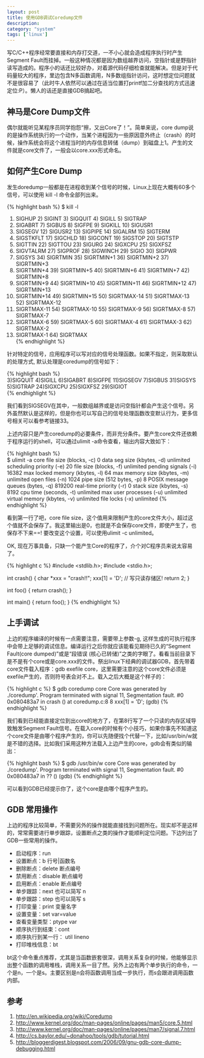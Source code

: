 ```yaml
---
layout: post
title: 使用GDB调试Coredump文件
description: 
category: "system"
tags: ['linux']
---
```


写C/C++程序经常要直接和内存打交道，一不小心就会造成程序执行时产生Segment Fault而挂掉。一般这种情况都是因为数组越界访问，空指针或是野指针读写造成的。程序小的话还比较好办，对着源代码仔细检查就能解决。但是对于代码量较大的程序，里边包含N多函数调用，N多数组指针访问，这时想定位问题就不是很容易了（此时牛人依然可以通过在适当位置打printf加二分查找的方式迅速定位:P）。懒人的话还是直接GDB搞起吧。

## 神马是Core Dump文件

偶尔就能听见某程序员同学抱怨“擦，又出Core了！”。简单来说，core dump说的是操作系统执行的一个动作，当某个进程因为一些原因意外终止（crash）的时候，操作系统会将这个进程当时的内存信息转储（dump）到磁盘上1。产生的文件就是core文件了，一般会以core.xxx形式命名。 

## 如何产生Core Dump

发生doredump一般都是在进程收到某个信号的时候，Linux上现在大概有60多个信号，可以使用 kill -l 命令全部列出来。 
    
    
{% highlight bash %} 
$ kill -l
  1) SIGHUP   2) SIGINT   3) SIGQUIT  4) SIGILL   5) SIGTRAP
  6) SIGABRT     7) SIGBUS   8) SIGFPE   9) SIGKILL 10) SIGUSR1
  11) SIGSEGV   12) SIGUSR2 13) SIGPIPE 14) SIGALRM 15) SIGTERM
  16) SIGSTKFLT 17) SIGCHLD 18) SIGCONT 19) SIGSTOP 20) SIGTSTP
  21) SIGTTIN   22) SIGTTOU 23) SIGURG  24) SIGXCPU 25) SIGXFSZ
  26) SIGVTALRM 27) SIGPROF 28) SIGWINCH    29) SIGIO   30) SIGPWR
  31) SIGSYS    34) SIGRTMIN    35) SIGRTMIN+1  36) SIGRTMIN+2  37) SIGRTMIN+3
  38) SIGRTMIN+4    39) SIGRTMIN+5  40) SIGRTMIN+6  41) SIGRTMIN+7  42) SIGRTMIN+8
  43) SIGRTMIN+9    44) SIGRTMIN+10 45) SIGRTMIN+11 46) SIGRTMIN+12 47) SIGRTMIN+13
  48) SIGRTMIN+14   49) SIGRTMIN+15 50) SIGRTMAX-14 51) SIGRTMAX-13 52) SIGRTMAX-12
  53) SIGRTMAX-11   54) SIGRTMAX-10 55) SIGRTMAX-9  56) SIGRTMAX-8  57) SIGRTMAX-7
  58) SIGRTMAX-6    59) SIGRTMAX-5  60) SIGRTMAX-4  61) SIGRTMAX-3  62) SIGRTMAX-2
  63) SIGRTMAX-1    64) SIGRTMAX    
{% endhighlight %} 

针对特定的信号，应用程序可以写对应的信号处理函数。如果不指定，则采取默认的处理方式, 默认处理是coredump的信号如下： 
        
{% highlight bash %}  
  3)SIGQUIT   4)SIGILL    6)SIGABRT   8)SIGFPE    11)SIGSEGV    7)SIGBUS    31)SIGSYS
  5)SIGTRAP   24)SIGXCPU  25)SIGXFSZ  29)SIGIOT   
{% endhighlight %}

我们看到SIGSEGV在其中，一般数组越界或是访问空指针都会产生这个信号。另外虽然默认是这样的，但是你也可以写自己的信号处理函数改变默认行为，更多信号相关可以看参考链接33。 

上述内容只是产生coredump的必要条件，而非充分条件。要产生core文件还依赖于程序运行的shell，可以通过ulimit -a命令查看，输出内容大致如下： 
    
{% highlight bash %}      
$ ulimit -a
  core file size          (blocks, -c) 0
  data seg size           (kbytes, -d) unlimited
  scheduling priority             (-e) 20
  file size               (blocks, -f) unlimited
  pending signals                 (-i) 16382
  max locked memory       (kbytes, -l) 64
  max memory size         (kbytes, -m) unlimited
  open files                      (-n) 1024
  pipe size            (512 bytes, -p) 8
  POSIX message queues     (bytes, -q) 819200
  real-time priority              (-r) 0
  stack size              (kbytes, -s) 8192
  cpu time               (seconds, -t) unlimited
  max user processes              (-u) unlimited
  virtual memory          (kbytes, -v) unlimited
  file locks                      (-x) unlimited
{% endhighlight %}

看到第一行了吧，core file size，这个值用来限制产生的core文件大小，超过这个值就不会保存了。我这里输出是0，也就是不会保存core文件，即使产生了，也保存不下来==! 要改变这个设置，可以使用ulimit -c unlimited。 

OK, 现在万事具备，只缺一个能产生Core的程序了，介个对C程序员来说太容易了。 
     
{% highlight c %} 
  #include <stdlib.h>;
  #include <stdio.h>;

  int crash()
  {
    char *xxx = "crash!!";
    xxx[1] = 'D'; // 写只读存储区!
    return 2;
  }

  int foo()
  {
    return crash();
  }

  int main()
  {
    return foo();
  }
{% endhighlight %}    

## 上手调试

上边的程序编译的时候有一点需要注意，需要带上参数-g, 这样生成的可执行程序中会带上足够的调试信息。编译运行之后你就应该能看见期待已久的“Segment Fault(core dumped)”或是“段错误 (核心已转储)”之类的字眼了。看看当前目录下是不是有个core或是core.xxx的文件。祭出linux下经典的调试器GDB，首先带着core文件载入程序：gdb exefile core，这里需要注意的这个core文件必须是exefile产生的，否则符号表会对不上。载入之后大概是这个样子的： 
    
{% highlight c %} 
  $ gdb coredump core
  Core was generated by ./coredump'.
      Program terminated with signal 11, Segmentation fault.
  #0  0x080483a7 in crash () at coredump.c:8
      8       xxx[1] = 'D';
  (gdb) 
{% endhighlight %}    

我们看到已经能直接定位到出core的地方了，在第8行写了一个只读的内存区域导致触发Segment Fault信号。在载入core的时候有个小技巧，如果你事先不知道这个core文件是由哪个程序产生的，你可以先随便找个代替一下，比如/usr/bin/w就是不错的选择。比如我们采用这种方法载入上边产生的core，gdb会有类似的输出： 
    
{% highlight bash %} 
$ gdb /usr/bin/w core
  Core was generated by ./coredump'.
  Program terminated with signal 11, Segmentation fault.
  #0  0x080483a7 in ?? ()
  (gdb) 
{% endhighlight %}    

可以看到GDB已经提示你了，这个core是由哪个程序产生的。 

## GDB 常用操作

上边的程序比较简单，不需要另外的操作就能直接找到问题所在。现实却不是这样的，常常需要进行单步跟踪，设置断点之类的操作才能顺利定位问题。下边列出了GDB一些常用的操作。 

  * 启动程序：run 
  * 设置断点：b 行号|函数名 
  * 删除断点：delete 断点编号 
  * 禁用断点：disable 断点编号 
  * 启用断点：enable 断点编号 
  * 单步跟踪：next 也可以简写 n 
  * 单步跟踪：step 也可以简写 s 
  * 打印变量：print 变量名字 
  * 设置变量：set var=value 
  * 查看变量类型：ptype var 
  * 顺序执行到结束：cont 
  * 顺序执行到某一行： util lineno 
  * 打印堆栈信息：bt 

bt这个命令重点推荐，尤其是当函数嵌套很深，调用关系复杂的时候，他能够显示出整个函数的调用堆栈，调用关系一目了然。另外上边有两个单步执行的命令，一个是n，一个是s。主要区别是n会将函数调用当成一步执行，而s会跟进调用函数内部。 

## 参考

  1. <http://en.wikipedia.org/wiki/Coredump>
  2. <http://www.kernel.org/doc/man-pages/online/pages/man5/core.5.html>
  3. <http://www.kernel.org/doc/man-pages/online/pages/man7/signal.7.html>
  4. <http://cs.baylor.edu/~donahoo/tools/gdb/tutorial.html>
  5. <http://bloggerdigest.blogspot.com/2006/09/gnu-gdb-core-dump-debugging.html>

